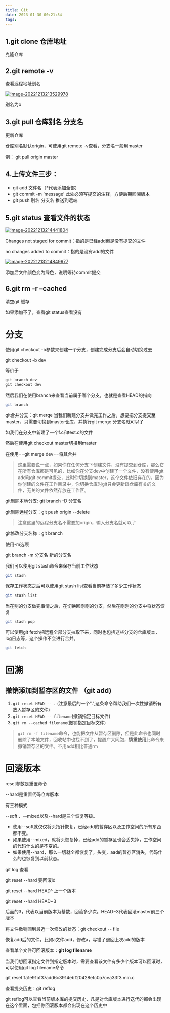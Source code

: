 ```yaml
---
title: Git
date: 2023-01-30 00:21:54
tags:
---
```


## 1.git clone 仓库地址

克隆仓库

## 2.git remote -v

查看远程地址别名

[![image-20221213213529978](https://xiehangblog.oss-cn-beijing.aliyuncs.com/pic/202301300022308.png)](https://xiehangblog.oss-cn-beijing.aliyuncs.com/pic/202212132136989.png)

别名为o

## 3.git pull 仓库别名 分支名

更新仓库

 仓库别名默认origin，可使用git remote -v查看，分支名一般用master

 例： git pull origin master

## 4.上传文件三步：

* git add 文件名（*代表添加全部）
* git commit -m ‘message’ 此处必须写提交的注释，方便后期回溯版本
* git push 别名 分支名 推送到远端

## 5.git status 查看文件的状态

[![image-20221213214441804](https://xiehangblog.oss-cn-beijing.aliyuncs.com/pic/202301300022351.png)](https://xiehangblog.oss-cn-beijing.aliyuncs.com/pic/202212132144840.png)

Changes not staged for commit：指的是已经add但是没有提交的文件

no changes added to commit：指的是没有add的文件

[![image-20221213214849977](https://xiehangblog.oss-cn-beijing.aliyuncs.com/pic/202301300022389.png)](https://xiehangblog.oss-cn-beijing.aliyuncs.com/pic/202212132148015.png)

添加后文件颜色变为绿色，说明等待commit提交

## 6.git rm -r –cached

清空git 缓存

如果添加不了，查看git status查看没有







# 分支

使用git checkout -b参数来创建一个分支，创建完成分支后会自动切换过去

git checkout -b dev

等价于

```cpp
git branch dev
git checkout dev
```



然后我们在使用branch来查看当前属于哪个分支，也就是查看HEAD的指向

```bash
git branch
```



git合并分支：git merge
当我们新建分支并做完工作之后，想要把分支提交至master，只需要切换到master仓库，并执行git merge 分支名就可以了

如我们在分支中新建了一个f.c和test.c的文件

然后在使用git checkout master切换到master

在使用==git merge dev==将其合并

> 这里需要说一点，如果你在任何分支下创建文件，没有提交到仓库，那么它在所有仓库都是可见的，比如你在分支dev中创建了一个文件，没有使用git add和git commit提交，此时你切换到master，这个文件依旧存在的，因为你创建的文件在工作目录中，你切换仓库时git只会更新跟仓库有关的文件，无关的文件依然存放在工作区。



git删除本地分支:   git branch -D 分支名

git删除远程分支：git push origin --delete

> 注意这里的远程分支名不需要加origin，输入分支名就可以了



git修改分支名称：git branch

使用-m选项

git branch -m 分支名 新的分支名





我们可以使用git stash命令来保存当前工作状态

```bash
git stash
```

保存工作状态之后可以使用git stash list查看当前存储了多少工作状态

```bash
git stash list
```

当在别的分支做完事情之后，在切换回刚刚的分支，然后在刚刚的分支中将状态恢复

```bash
git stash pop
```





可以使用git fetch把远程全部分支拉取下来，同时也包括这些分支的仓库版本，log日志等，这个操作不会进行合并。

```bash
git fetch
```



#  回溯

## 撤销添加到暂存区的文件 （git add)

1. `git reset HEAD -- .` (注意最后的一个".",这条命令帮助我们一次性撤销所有放入暂存区的文件)
2. `git reset HEAD -- filename`(撤销指定目标文件)
3. `git rm --cached filename`(撤销指定目标文件)



> `git rm -f filename`命令，也能把文件从暂存区删除，但是此命令也同时删除了本地文件，回收站中也找不到了，提醒广大同胞，**慎重使用**此命令来撤销暂存区的文件。不用add相比普通rm



# 回滚版本

reset参数是重置命令

--hard是重置代码仓库版本

有三种模式

--soft 、--mixed以及--hard是三个恢复等级。

* 使用--soft就仅仅将头指针恢复，已经add的暂存区以及工作空间的所有东西都不变。
* 如果使用--mixed，就将头恢复掉，已经add的暂存区也会丢失掉，工作空间的代码什么的是不变的。
* 如果使用--hard，那么一切就全都恢复了，头变，aad的暂存区消失，代码什么的也恢复到以前状态。





git log 查看

git reset --hard 要回滚id

git reset --hard HEAD^  上一个版本

git reset --hard HEAD~3

后面的3，代表以当前版本为基数，回滚多少次。HEAD~3代表回滚master前三个版本





将文件撤销回到最近一次修改的状态：git checkout -- file 

恢复add后的文件，比如a文件add，修改a，写错了退回上次add的版本



查看单个文件可回滚版本：**git log filename**

当我们想回滚指定文件到指定版本时，需要查看该文件有多少个版本可以回滚时，可以使用git log filename命令

git reset 1a1e91bf37add6c3914ebf20428efc0a7cea33f3 min.c



查看提交历史：git reflog

git reflog可以查看当前版本库的提交历史，凡是对仓库版本进行迭代的都会出现在这个里面，包括你回滚版本都会出现在这个历史中
